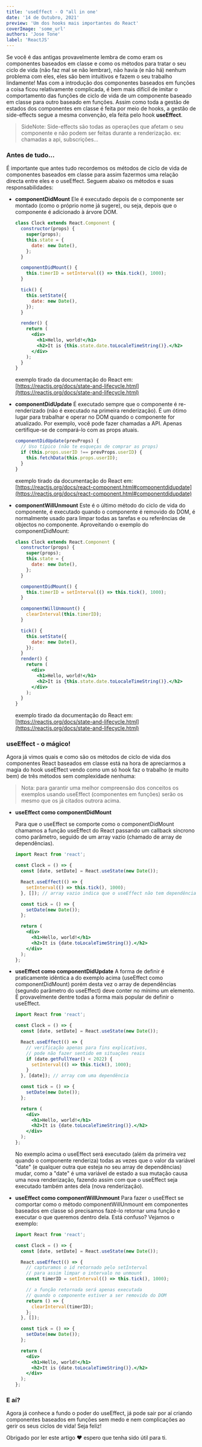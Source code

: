 ```yaml
---
title: 'useEffect - O "all in one'
date: '14 de Outubro, 2021'
preview: 'Um dos hooks mais importantes do React'
coverImage: 'some_url'
authors: 'Jose Tone'
label: 'ReactJS'
---
```


Se você é das antigas provavelmente lembra de como eram os componentes baseados em classe e como os métodos para tratar o seu ciclo de vida (não faz mal se não lembrar), não havia (e não há) nenhum problema com eles, eles são bem intuitivos e fazem o seu trabalho lindamente! Mas com a introdução dos componentes baseados em funções a coisa ficou relativamente complicada, é bem mais difícil de imitar o comportamento das funções de ciclo de vida de um componente baseado em classe para outro baseado em funções. Assim como toda a gestão de estados dos componentes em classe é feita por meio de hooks, a gestão de side-effects segue a mesma convenção, ela feita pelo hook **useEffect**.

> SideNote: Side-effects são todas as operações que afetam o seu componente e não podem ser feitas durante a renderização. ex: chamadas a api, subscrições...

### Antes de tudo...

É importante que antes tudo recordemos os métodos de ciclo de vida de componentes baseados em classe para assim fazermos uma relação directa entre eles e o useEffect. Seguem abaixo os métodos e suas responsabilidades:

- **componentDidMount**
  Ele é executado depois de o componente ser montado (como o próprio nome já sugere), ou seja, depois que o componente é adicionado à árvore DOM.

  ```jsx
  class Clock extends React.Component {
    constructor(props) {
      super(props);
      this.state = {
        date: new Date(),
      };
    }

    componentDidMount() {
      this.timerID = setInterval(() => this.tick(), 1000);
    }

    tick() {
      this.setState({
        date: new Date(),
      });
    }

    render() {
      return (
        <div>
          <h1>Hello, world!</h1>
          <h2>It is {this.state.date.toLocaleTimeString()}.</h2>
        </div>
      );
    }
  }
  ```

  exemplo tirado da documentação do React em: [https://reactjs.org/docs/state-and-lifecycle.html](https://reactjs.org/docs/state-and-lifecycle.html)

- **componentDidUpdate**
  É executado sempre que o componente é re-renderizado (não é executado na primeira renderização). É um ótimo lugar para trabalhar e operar no DOM quando o componente for atualizado. Por exemplo, você pode fazer chamadas a API. Apenas certifique-se de compará-lo com as props atuais.
  ```jsx
  componentDidUpdate(prevProps) {
  	// Uso típico (não te esqueças de comprar as props)
    if (this.props.userID !== prevProps.userID) {
      this.fetchData(this.props.userID);
    }
  }
  ```
  exemplo tirado da documentação do React em: [https://reactjs.org/docs/react-component.html#componentdidupdate](https://reactjs.org/docs/react-component.html#componentdidupdate)
- **componentWillUnmount**
  Este é o último método do ciclo de vida do componente, é executado quando o componente é removido do DOM, é normalmente usado para limpar todas as tarefas e ou referências de objectos no componente. Aproveitando o exemplo do componentDidMount:

  ```jsx
  class Clock extends React.Component {
    constructor(props) {
      super(props);
      this.state = {
        date: new Date(),
      };
    }

    componentDidMount() {
      this.timerID = setInterval(() => this.tick(), 1000);
    }

    componentWillUnmount() {
      clearInterval(this.timerID);
    }

    tick() {
      this.setState({
        date: new Date(),
      });
    }
    render() {
      return (
        <div>
          <h1>Hello, world!</h1>
          <h2>It is {this.state.date.toLocaleTimeString()}.</h2>
        </div>
      );
    }
  }
  ```

  exemplo tirado da documentação do React em: [https://reactjs.org/docs/state-and-lifecycle.html](https://reactjs.org/docs/state-and-lifecycle.html)

### useEffect - o mágico!

Agora já vimos quais e como são os métodos de ciclo de vida dos componentes React baseados em classe está na hora de apreciarmos a magia do hook useEffect vendo como um só hook faz o trabalho (e muito bem) de três métodos sem complexidade nenhuma:

> Nota: para garantir uma melhor compreensão dos conceitos os exemplos usando useEffect (componentes em funções) serão os mesmo que os já citados outrora acima.

- **useEffect como componentDidMount**

  Para que o useEffect se comporte como o componentDidMount chamamos a função useEffect do React passando um callback síncrono como parâmetro, seguido de um array vazio (chamado de array de dependências).

  ```jsx
  import React from 'react';

  const Clock = () => {
    const [date, setDate] = React.useState(new Date());

    React.useEffect(() => {
      setInterval(() => this.tick(), 1000);
    }, []); // array vazio indica que o useEffect não tem dependências

    const tick = () => {
      setDate(new Date());
    };

    return (
      <div>
        <h1>Hello, world!</h1>
        <h2>It is {date.toLocaleTimeString()}.</h2>
      </div>
    );
  };
  ```

- **useEffect como componentDidUpdate**
  A forma de definir é praticamente idêntica a do exemplo acima (useEffect como componentDidMount) porém desta vez o array de dependências (segundo parâmetro do useEffect) deve conter no mínimo um elemento. É provavelmente dentre todas a forma mais popular de definir o useEffect.

  ```jsx
  import React from 'react';

  const Clock = () => {
    const [date, setDate] = React.useState(new Date());

    React.useEffect(() => {
      // verificação apenas para fins explicativos,
      // pode não fazer sentido em situações reais
      if (date.getFullYear() < 2022) {
        setInterval(() => this.tick(), 1000);
      }
    }, [date]); // array com uma dependência

    const tick = () => {
      setDate(new Date());
    };

    return (
      <div>
        <h1>Hello, world!</h1>
        <h2>It is {date.toLocaleTimeString()}.</h2>
      </div>
    );
  };
  ```

  No exemplo acima o useEffect será executado (além da primeira vez quando o componente renderiza) todas as vezes que o valor da variável "date" (e qualquer outra que esteja no seu array de dependências) mudar, como a "date" é uma variável de estado a sua mutação causa uma nova renderização, fazendo assim com que o useEffect seja executado também antes dela (nova renderização).

- **useEffect como componentWillUnmount**
  Para fazer o useEffect se comportar como o método componentWillUnmount em componentes baseados em classe só precisamos fazé-lo retornar uma função e executar o que queremos dentro dela. Está confuso? Vejamos o exemplo:

  ```jsx
  import React from 'react';

  const Clock = () => {
    const [date, setDate] = React.useState(new Date());

    React.useEffect(() => {
      // capturamos o id retornado pelo setInterval
      // para assim limpar o intervalo no unmount
      const timerID = setInterval(() => this.tick(), 1000);

      // a função retornada será apenas executada
      // quando o componente estiver a ser removido do DOM
      return () => {
        clearInterval(timerID);
      };
    }, []);

    const tick = () => {
      setDate(new Date());
    };

    return (
      <div>
        <h1>Hello, world!</h1>
        <h2>It is {date.toLocaleTimeString()}.</h2>
      </div>
    );
  };
  ```

### E aí?

Agora já conhece a fundo o poder do useEffect, já pode sair por aí criando componentes baseados em funções sem medo e nem complicações ao gerir os seus ciclos de vida! Seja feliz!

Obrigado por ler este artigo ❤️ espero que tenha sido útil para ti.

